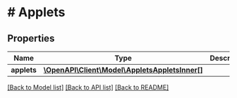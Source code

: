 # # Applets

## Properties

Name | Type | Description | Notes
------------ | ------------- | ------------- | -------------
**applets** | [**\OpenAPI\Client\Model\AppletsAppletsInner[]**](AppletsAppletsInner.md) |  | [optional]

[[Back to Model list]](../../README.md#models) [[Back to API list]](../../README.md#endpoints) [[Back to README]](../../README.md)
